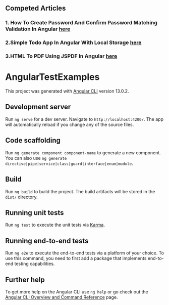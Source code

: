 ##  Competed Articles
### 1. How To Create Password And Confirm Password Matching Validation In Angular [here](https://www.c-sharpcorner.com/article/how-to-create-password-and-confirm-password-matching-validation-in-angular/)
### 2.Simple Todo App In Angular With Local Storage [here](https://www.c-sharpcorner.com/article/simple-todo-app-in-angular-with-local-storage/)
### 3.HTML To PDF Using JSPDF In Angular [here](https://www.c-sharpcorner.com/article/html-to-pdf-using-jspdf-in-angular/)

# AngularTestExamples

This project was generated with [Angular CLI](https://github.com/angular/angular-cli) version 13.0.2.

## Development server

Run `ng serve` for a dev server. Navigate to `http://localhost:4200/`. The app will automatically reload if you change any of the source files.

## Code scaffolding

Run `ng generate component component-name` to generate a new component. You can also use `ng generate directive|pipe|service|class|guard|interface|enum|module`.

## Build

Run `ng build` to build the project. The build artifacts will be stored in the `dist/` directory.

## Running unit tests

Run `ng test` to execute the unit tests via [Karma](https://karma-runner.github.io).

## Running end-to-end tests

Run `ng e2e` to execute the end-to-end tests via a platform of your choice. To use this command, you need to first add a package that implements end-to-end testing capabilities.

## Further help

To get more help on the Angular CLI use `ng help` or go check out the [Angular CLI Overview and Command Reference](https://angular.io/cli) page.


